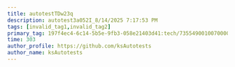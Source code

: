 ```yaml
---
title: autotestTDw23q
description: autotest3a052I_8/14/2025 7:17:53 PM
tags: [invalid_tag1,invalid_tag2]
primary_tag: 197f4ec4-6c14-5b5e-9fb3-058e21403d41:tech/73554900100700000996/67838200100800006287
time: 303
author_profile: https://github.com/ksAutotests
author_name: ksAutotests
---
```

